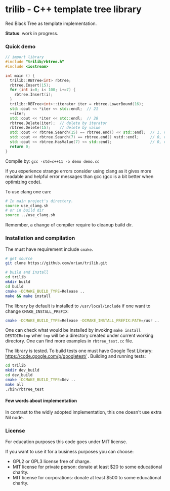 trilib - C++ template tree library
======

Red Black Tree as template implementation.

**Status**: work in progress.

### Quick demo

```cpp
// import library
#include "trilib/rbtree.h"
#include <iostream>

int main () { 
  trilib::RBTree<int> rbtree;
  rbtree.Insert(15);
  for (int i=0; i< 100; i+=7) {
    rbtree.Insert(i);
  }
  trilib::RBTree<int>::iterator iter = rbtree.LowerBound(16);
  std::cout << *iter << std::endl;  // 21
  ++iter;
  std::cout << *iter << std::endl;  // 28
  rbtree.Delete(iter);  // delete by iterator
  rbtree.Delete(15);    // delete by value
  std::cout << rbtree.Search(15) == rbtree.end() << std::endl;  // 1, value not found
  std::cout << rbtree.Search(7) == rbtree.end() vstd::endl;     // 0, value found
  std::cout << rbtree.HasValue(7) << std::endl;                 // 0, value found
  return 0;
}
```
Compile by:
`gcc -std=c++11 -o demo demo.cc`

If you experience strange errors consider using clang as it gives more readable and helpful error messages than gcc (gcc is a bit better when optimizing code).

To use clang one can:
```bash
# In main project's directory.
source use_clang.sh
# or in build dir
source ../use_clang.sh
```
Remember, a change of compiler require to cleanup build dir.

### Installation and compilation
The must have requirement include `cmake`.
```bash
# get source
git clone https://github.com/orian/trilib.git

# build and install
cd trilib
mkdir build
cd build
cmake -DCMAKE_BUILD_TYPE=Release ..
make && make install
```

The library by default is installed to `/usr/local/include` if one want to change `CMAKE_INSTALL_PREFIX`:
```bash
cmake -DCMAKE_BUILD_TYPE=Release -DCMAKE_INSTALL_PREFIX:PATH=/usr ..
```
One can check what would be installed by invoking `make install DESTDIR=tmp`
wher `tmp` will be a directory created under current working directory.
One can find more examples in `rbtree_test.cc` file.

The library is tested. To build tests one must have Google Test Library: https://code.google.com/p/googletest/ .
Building and running tests:
```bash
cd trilib
mkdir dev_build
cd dev_build
cmake -DCMAKE_BUILD_TYPE=Dev ..
make all
./bin/rbtree_test
```

#### Few words about implementation

In contrast to the widly adopted implementation, this one doesn't use extra Nil node.

### License

For education purposes this code goes under MIT license.

If you want to use it for a business purposes you can choose:

* GPL2 or GPL3 license free of charge.
* MIT license for private person: donate at least $20 to some educational charity.
* MIT license for corporations: donate at least $500 to some educational charity.
